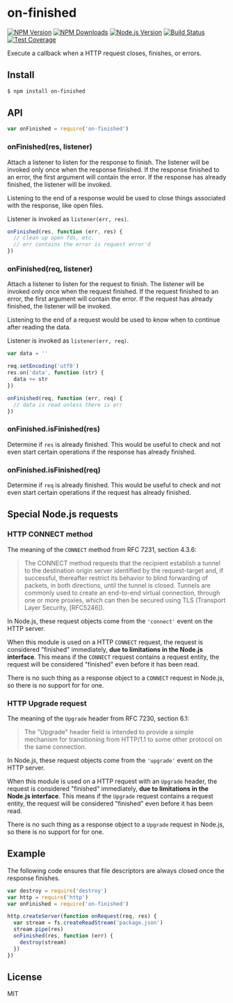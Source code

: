 # on-finished

[![NPM Version][npm-image]][npm-url]
[![NPM Downloads][downloads-image]][downloads-url]
[![Node.js Version][node-version-image]][node-version-url]
[![Build Status][travis-image]][travis-url]
[![Test Coverage][coveralls-image]][coveralls-url]

Execute a callback when a HTTP request closes, finishes, or errors.

## Install

```sh
$ npm install on-finished
```

## API

```js
var onFinished = require('on-finished')
```

### onFinished(res, listener)

Attach a listener to listen for the response to finish. The listener will
be invoked only once when the response finished. If the response finished
to an error, the first argument will contain the error. If the response
has already finished, the listener will be invoked.

Listening to the end of a response would be used to close things associated
with the response, like open files.

Listener is invoked as `listener(err, res)`.

```js
onFinished(res, function (err, res) {
  // clean up open fds, etc.
  // err contains the error is request error'd
})
```

### onFinished(req, listener)

Attach a listener to listen for the request to finish. The listener will
be invoked only once when the request finished. If the request finished
to an error, the first argument will contain the error. If the request
has already finished, the listener will be invoked.

Listening to the end of a request would be used to know when to continue
after reading the data.

Listener is invoked as `listener(err, req)`.

```js
var data = ''

req.setEncoding('utf8')
res.on('data', function (str) {
  data += str
})

onFinished(req, function (err, req) {
  // data is read unless there is err
})
```

### onFinished.isFinished(res)

Determine if `res` is already finished. This would be useful to check and
not even start certain operations if the response has already finished.

### onFinished.isFinished(req)

Determine if `req` is already finished. This would be useful to check and
not even start certain operations if the request has already finished.

## Special Node.js requests

### HTTP CONNECT method

The meaning of the `CONNECT` method from RFC 7231, section 4.3.6:

> The CONNECT method requests that the recipient establish a tunnel to
> the destination origin server identified by the request-target and,
> if successful, thereafter restrict its behavior to blind forwarding
> of packets, in both directions, until the tunnel is closed.  Tunnels
> are commonly used to create an end-to-end virtual connection, through
> one or more proxies, which can then be secured using TLS (Transport
> Layer Security, [RFC5246]).

In Node.js, these request objects come from the `'connect'` event on
the HTTP server.

When this module is used on a HTTP `CONNECT` request, the request is
considered "finished" immediately, **due to limitations in the Node.js
interface**. This means if the `CONNECT` request contains a request entity,
the request will be considered "finished" even before it has been read.

There is no such thing as a response object to a `CONNECT` request in
Node.js, so there is no support for for one.

### HTTP Upgrade request

The meaning of the `Upgrade` header from RFC 7230, section 6.1:

> The "Upgrade" header field is intended to provide a simple mechanism
> for transitioning from HTTP/1.1 to some other protocol on the same
> connection.

In Node.js, these request objects come from the `'upgrade'` event on
the HTTP server.

When this module is used on a HTTP request with an `Upgrade` header, the
request is considered "finished" immediately, **due to limitations in the
Node.js interface**. This means if the `Upgrade` request contains a request
entity, the request will be considered "finished" even before it has been
read.

There is no such thing as a response object to a `Upgrade` request in
Node.js, so there is no support for for one.

## Example

The following code ensures that file descriptors are always closed
once the response finishes.

```js
var destroy = require('destroy')
var http = require('http')
var onFinished = require('on-finished')

http.createServer(function onRequest(req, res) {
  var stream = fs.createReadStream('package.json')
  stream.pipe(res)
  onFinished(res, function (err) {
    destroy(stream)
  })
})
```

## License

MIT

[npm-image]: https://img.shields.io/npm/v/on-finished.svg
[npm-url]: https://npmjs.org/package/on-finished
[node-version-image]: https://img.shields.io/node/v/on-finished.svg
[node-version-url]: http://nodejs.org/download/
[travis-image]: https://img.shields.io/travis/jshttp/on-finished/master.svg
[travis-url]: https://travis-ci.org/jshttp/on-finished
[coveralls-image]: https://img.shields.io/coveralls/jshttp/on-finished/master.svg
[coveralls-url]: https://coveralls.io/r/jshttp/on-finished?branch=master
[downloads-image]: https://img.shields.io/npm/dm/on-finished.svg
[downloads-url]: https://npmjs.org/package/on-finished
